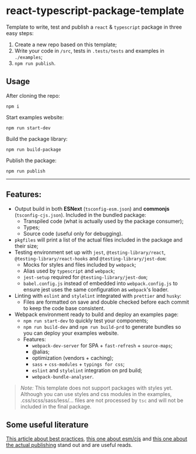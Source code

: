 # react-typescript-package-template

Template to write, test and publish a `react` &amp; `typescript` package in three easy steps:

1. Create a new repo based on this template;
2. Write your code in `/src`, tests in `.tests/tests` and examples in `./examples`;
3. `npm run publish`.

## Usage

After cloning the repo:

```
npm i
```

Start examples website:

```
npm run start-dev
```

Build the package library:

```
npm run build-package
```

Publish the package:

```
npm run publish
```

---

## Features:

-   Output build in both **ESNext** (`tsconfig-esm.json`) and **commonjs** (`tsconfig-cjs.json`). Included in the bundled package:
    -   Transpiled code (what is actually used by the package consumer);
    -   Types;
    -   Source code (useful only for debugging).
-   `pkgfiles` will print a list of the actual files included in the package and their size;
-   Testing environment set up with `jest`, `@testing-library/react`, `@testing-library/react-hooks` and `@testing-library/jest-dom`:
    -   Mocks for styles and files included by `webpack`;
    -   Alias used by `typescript` and `webpack`;
    -   `jest-setup` required for `@testing-library/jest-dom`;
    -   `babel.config.js` instead of embedded into `webpack.config.js` to ensure jest uses the same configuration as `webpack`'s loader.
-   Linting with `eslint` and `stylelint` integrated with `prettier` and `husky`:
    -   Files are formatted on save and double checked before each commit to keep the code base consistent.
-   Webpack environment ready to build and deploy an examples page:
    -   `npm run start-dev` to quickly test your components;
    -   `npm run build-dev` and `npm run build-prd` to generate bundles so you can deploy your examples website.
    -   Features:
        -   `webpack-dev-server` for SPA + `fast-refresh` + `source-maps`;
        -   @alias;
        -   optimization (vendors + caching);
        -   `sass` + `css-modules` + `typings for css`;
        -   `eslint` and `stylelint` integration on prd build;
        -   `webpack-bundle-analyser`.

> _Note:_ This template does not support packages with styles yet. Although you can use styles and css modules in the examples, .css/scss/sass/less/... files are not processed by `tsc` and will not be included in the final package.

## Some useful literature

[This article about best practices](https://betterstack.dev/blog/npm-package-best-practices/), [this one about esm/cjs](https://blog.logrocket.com/publishing-node-modules-typescript-es-modules/) and [this one about the actual publishing](https://zellwk.com/blog/publish-to-npm/) stand out and are useful reads.
